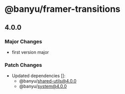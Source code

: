 # @banyu/framer-transitions

## 4.0.0

### Major Changes

- first version major

### Patch Changes

- Updated dependencies []:
  - @banyu/shared-utils@4.0.0
  - @banyu/system@4.0.0
